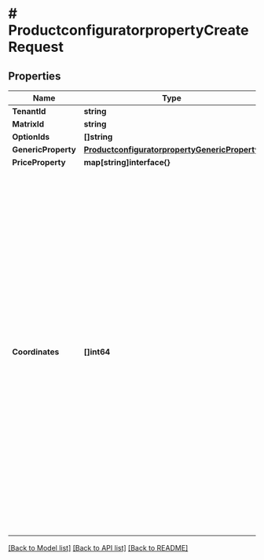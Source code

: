 # # ProductconfiguratorpropertyCreateRequest


## Properties 


Name | Type | Description | Notes
------------ | ------------- | ------------- | -------------
**TenantId**| **string** |   | [optional]
**MatrixId**| **string** |   | [optional]
**OptionIds**| **[]string** |   | [optional]
**GenericProperty**| [**ProductconfiguratorpropertyGenericProperty**](ProductconfiguratorpropertyGenericProperty.md) |   | [optional]
**PriceProperty**| **map[string]interface{}** |   | [optional]
**Coordinates**| **[]int64** | coordinates of the entity in the matrix. The order matters. Example: [1, 2] means that the entity is located at the first row, second column. Example: [1, 2, 3] means that the entity is located at the first row, second column, third layer. Example: [1, 2, 3, 4] means that the entity is located at the first row, second column, third layer, fourth depth.  | [optional]


[[Back to Model list]](../../README.md#models) [[Back to API list]](../../README.md#endpoints) [[Back to README]](../../README.md)

